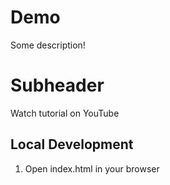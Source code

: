 # Demo  

Some description!


# Subheader

Watch tutorial on YouTube

## Local Development
1. Open index.html in your browser